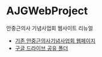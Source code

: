 # AJGWebProject
안중근의사 기념사업회 웹사이트 리뉴얼
  
* [기존 안중근의사기념사업회 웹페이지](http://www.greatkorean.org/)
* [구글 드라이브 공유 폴더](https://drive.google.com/open?id=19lZi1LwSoXjU3UZFtvT3-7QPLE1hFvXw)
